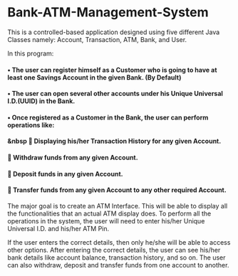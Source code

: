 # Bank-ATM-Management-System

This is a controlled-based application designed using five different Java Classes namely:
Account, Transaction, ATM, Bank, and User. 

In this program:
#### • The user can register himself as a Customer who is going to have at least one Savings Account in the given Bank. (By Default)
#### • The user can open several other accounts under his Unique Universal I.D.(UUID) in the Bank.
#### • Once registered as a Customer in the Bank, the user can perform operations like:

#### &nbsp  Displaying his/her Transaction History for any given Account.
####         Withdraw funds from any given Account.
####         Deposit funds in any given Account.
####         Transfer funds from any given Account to any other required Account.

       

The major goal is to create an ATM Interface. This will be able to display all the functionalities that an actual ATM display does. To perform all the operations in the system, the user will need to enter his/her Unique Universal I.D. and his/her ATM Pin. 


If the user enters the correct details, then only he/she will be able to access other options. After entering the correct details, the user can see his/her bank details like account balance, transaction history, and so on. The user can also withdraw, deposit and transfer funds from one account to another.
